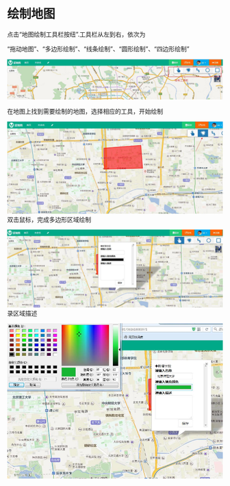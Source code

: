 # 绘制地图

点击“地图绘制工具栏按纽”.工具栏从左到右，依次为

“拖动地图”、“多边形绘制”、“线条绘制”、“圆形绘制”、“四边形绘制”

![](/assets/工具栏.jpg)

在地图上找到需要绘制的地图，选择相应的工具，开始绘制

![](/assets/1.jpg)双击鼠标，完成多边形区域绘制 

![](/assets/2.jpg)录区域描述

![](/assets/3.jpg)

